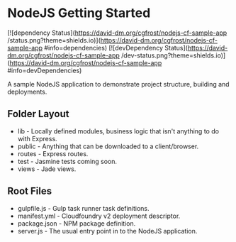 NodeJS Getting Started
======================
[![dependency Status](https://david-dm.org/cgfrost/nodejs-cf-sample-app /status.png?theme=shields.io)](https://david-dm.org/cgfrost/nodejs-cf-sample-app #info=dependencies) [![devDependency Status](https://david-dm.org/cgfrost/nodejs-cf-sample-app /dev-status.png?theme=shields.io)](https://david-dm.org/cgfrost/nodejs-cf-sample-app #info=devDependencies)



<!--
[![Build Status](https://travis-ci.org/cloudfoundry/java-buildpack.png?branch=master)](https://travis-ci.org/cloudfoundry/java-buildpack)
[![Dependency Status](https://gemnasium.com/cloudfoundry/java-buildpack.png)](http://gemnasium.com/cloudfoundry/java-buildpack)
[![Code Climate](https://codeclimate.com/repos/5224adaec7f3a3415107004c/badges/bc49f7d7f8dfc47057c8/gpa.png)](https://codeclimate.com/repos/5224adaec7f3a3415107004c/feed)
[![Code Climate](https://codeclimate.com/repos/5224adaec7f3a3415107004c/badges/bc49f7d7f8dfc47057c8/coverage.png)](https://codeclimate.com/repos/5224adaec7f3a3415107004c/feed)
-->

A sample NodeJS application to demonstrate project structure, building and deployments.

Folder Layout
-------------

* lib - Locally defined modules, business logic that isn't anything to do with Express.
* public - Anything that can be downloaded to a client/browser.
* routes - Express routes.
* test - Jasmine tests coming soon.
* views - Jade views.

Root Files
----------

* gulpfile.js - Gulp task runner task definitions.
* manifest.yml - Cloudfoundry v2 deployment descriptor.
* package.json - NPM package definition.
* server.js - The usual entry point in to the NodeJS application.

